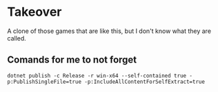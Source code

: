 # Takeover 

A clone of those games that are like this, but I don't know what they are called.

## Comands for me to not forget

`dotnet publish -c Release -r win-x64 --self-contained true -p:PublishSingleFile=true -p:IncludeAllContentForSelfExtract=true`